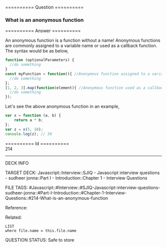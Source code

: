 ========== Question ==========  

### What is an anonymous function  

========== Answer ==========  

An anonymous function is a function without a name! Anonymous functions are commonly assigned to a variable name or used as a callback function. The syntax would be as below,

```javascript
function (optionalParameters) {
  //do something
}
const myFunction = function(){ //Anonymous function assigned to a variable
  //do something
};
[1, 2, 3].map(function(element){ //Anonymous function used as a callback function
  //do something
});
```

Let's see the above anonymous function in an example,

```javascript
var x = function (a, b) {
    return a * b;
};
var z = x(5, 10);
console.log(z); // 50
```

========== Id ==========  
214

---

DECK INFO

TARGET DECK: Javascript::Interview::SJIQ - Javascript interview questions - sudheer jonna::Part I - Introduction::Chapter 1 - Interview Questions

FILE TAGS: #Javascript::#Interview::#SJIQ-Javascript-interview-questions-sudheer-jonna::#Part-I-Introduction::#Chapter-1-Interview-Questions::#214-What-is-an-anonymous-function

Reference:

Related:

```dataview
LIST
where file.name = this.file.name
```

QUESTION STATUS: Safe to store
